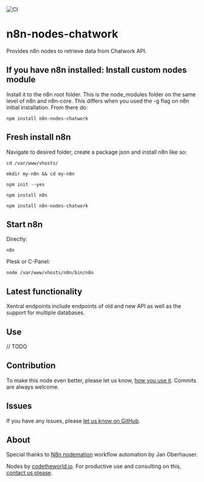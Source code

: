 ![CI](https://github.com/hoangsetup/n8n-nodes-chatwork/workflows/CI/badge.svg)

# n8n-nodes-chatwork
Provides n8n nodes to retrieve data from Chatwork API.

## If you have n8n installed: Install custom nodes module

Install it to the n8n root folder. This is the node_modules folder on the same level of n8n and n8n-core. This differs when you used the -g flag on n8n initial installation. From there do:
```
npm install n8n-nodes-chatwork
```
## Fresh install n8n

Navigate to desired folder, create a package json and install n8n like so:

```
cd /var/www/vhosts/

mkdir my-n8n && cd my-n8n

npm init --yes

npm install n8n

npm install n8n-nodes-chatwork
```
## Start n8n

Directly:
```
n8n
```

Plesk or C-Panel:
```
node /var/www/vhosts/n8n/bin/n8n
```

## Latest functionality

Xentral endpoints include endpoints of old and new API as well as the support for multiple databases.

## Use

// TODO

## Contribution

To make this node even better, please let us know, [how you use it](mailto:hoang.dv@outlook.com). Commits are always welcome. 

## Issues

If you have any issues, please [let us know on GitHub](https://github.com/hoangsetup/n8n-nodes-chatwork/issues).

## About
Special thanks to [N8n nodemation](https://n8n.io) workflow automation by Jan Oberhauser.

Nodes by [codetheworld.io](https://codetheworld.io). For productive use and consulting on this, [contact us please](mailto:hoang.dv@outlook.com).